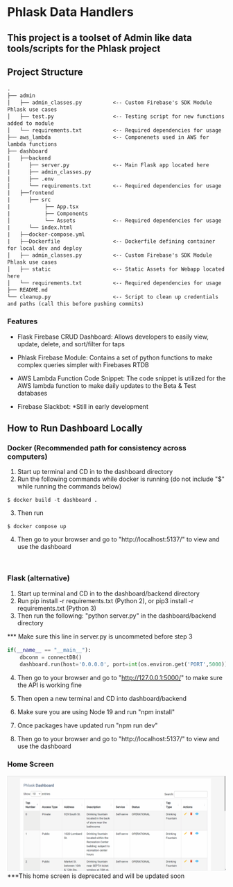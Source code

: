 # Phlask Data Handlers
## This project is a toolset of Admin like data tools/scripts for the Phlask project

## Project Structure

```
.
├── admin
│   ├── admin_classes.py          <-- Custom Firebase's SDK Module Phlask use cases
│   ├── test.py                   <-- Testing script for new functions added to module
│   └── requirements.txt          <-- Required dependencies for usage 
├── aws_lambda                    <-- Componenets used in AWS for lambda functions
├── dashboard
|   ├──backend
|      ├── server.py              <-- Main Flask app located here
|      ├── admin_classes.py
|      ├── .env
│      └── requirements.txt       <-- Required dependencies for usage 
|   ├──frontend
|      ├── src
|           ├── App.tsx
|           ├── Components
│           └── Assets            <-- Required dependencies for usage
|      └── index.html
|   ├──docker-compose.yml
|   ├──Dockerfile                 <-- Dockerfile defining container for local dev and deploy
│   ├── admin_classes.py          <-- Custom Firebase's SDK Module Phlask use cases
│   ├── static                    <-- Static Assets for Webapp located here
│   └── requirements.txt          <-- Required dependencies for usage 
├── README.md
└── cleanup.py                    <-- Script to clean up credentials and paths (call this before pushing commits)

```

### Features
- Flask Firebase CRUD Dashboard: Allows developers to easily view, update, delete, and sort/filter for taps

- Phlask Firebase Module: Contains a set of python functions to make complex queries simpler with Firebases RTDB 

- AWS Lambda Function Code Snippet: The code snippet is utilized for the AWS lambda function to make daily updates to the Beta & Test databases

- Firebase Slackbot: *Still in early development

## How to Run Dashboard Locally

### Docker (Recommended path for consistency across computers)

1. Start up terminal and CD in to the dashboard directory
2. Run the following commands while docker is running (do not include "$" while running the commands below)

```terminal
$ docker build -t dashboard .
```
3. Then run
```terminal
$ docker compose up
```
4. Then go to your browser and go to "http://localhost:5137/" to view and use the dashboard

<br/>

### Flask (alternative)

1. Start up terminal and CD in to the dashboard/backend directory 
2. Run pip install -r requirements.txt (Python 2), or pip3 install -r requirements.txt (Python 3)
3. Then run the following: "python server.py" in the dashboard/backend directory 

*** Make sure this line in server.py is uncommeted before step 3

```python
if(__name__ == "__main__"): 
    dbconn = connectDB()
    dashboard.run(host='0.0.0.0', port=int(os.environ.get('PORT',5000)), debug=True)

```
4. Then go to your browser and go to "http://127.0.0.1:5000/" to make sure the API is working fine

5. Then open a new terminal and CD into dashboard/backend

6. Make sure you are using Node 19 and run "npm install"

7. Once packages have updated run "npm run dev"
8. Then go to your browser and go to "http://localhost:5137/" to view and use the dashboard


### Home Screen
![](https://github.com/ojimba01/phlask-admin/blob/main/readme/dashboard_index.gif)
***This home screen is deprecated and will be updated soon
